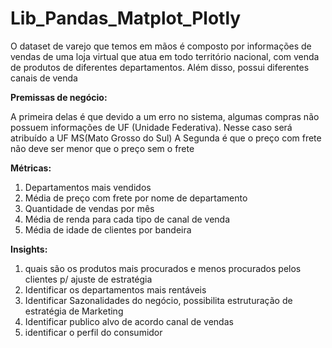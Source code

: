 # Lib_Pandas_Matplot_Plotly

O dataset de varejo que temos em mãos é composto por informações de vendas de uma loja virtual que atua em todo território nacional, com venda de produtos de diferentes departamentos.
Além disso, possui diferentes canais de venda

 <strong>Premissas de negócio:</strong>

A primeira delas é que  devido a um erro no sistema, algumas compras não possuem informações de UF (Unidade Federativa). Nesse caso será atribuído a UF MS(Mato Grosso do Sul)
A Segunda é que o preço com frete não deve ser menor que o preço sem o frete

 <strong>Métricas:</strong>

1. Departamentos mais vendidos
2. Média de preço com frete por nome de departamento
3. Quantidade de vendas por mês
4. Média de renda para cada tipo de canal de venda
5. Média de idade de clientes por bandeira

 <strong>Insights:</strong>

1. quais são os produtos mais procurados e menos procurados pelos clientes p/ ajuste de estratégia
2. Identificar os departamentos mais rentáveis
3. Identificar Sazonalidades do negócio, possibilita estruturação de estratégia de Marketing
4. Identificar publico alvo de acordo canal de vendas
5. identificar o perfil do consumidor 

